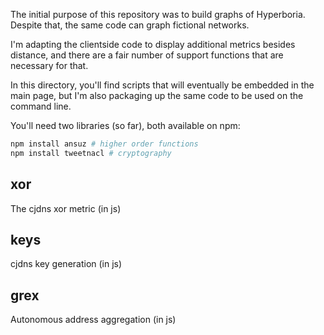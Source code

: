 The initial purpose of this repository was to build graphs of Hyperboria. Despite that, the same code can graph fictional networks.

I'm adapting the clientside code to display additional metrics besides distance, and there are a fair number of support functions that are necessary for that.

In this directory, you'll find scripts that will eventually be embedded in the main page, but I'm also packaging up the same code to be used on the command line.

You'll need two libraries (so far), both available on npm:

```Bash
npm install ansuz # higher order functions
npm install tweetnacl # cryptography
```

## xor

The cjdns xor metric (in js)

## keys

cjdns key generation (in js)

## grex

Autonomous address aggregation (in js)
